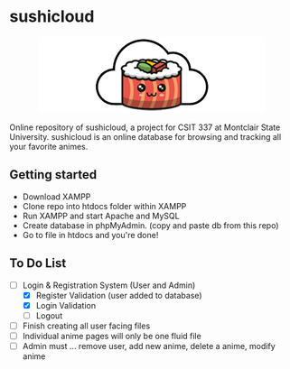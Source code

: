 # sushicloud

<p align="center">
  <img src="https://raw.githubusercontent.com/sushicloud-online/sushicloud/main/assets/sushicloud.png" alt="sushicloud"/>
</p>

Online repository of sushicloud, a project for CSIT 337 at Montclair State University. sushicloud is an online database for browsing and tracking all your favorite animes. 

## Getting started

- Download XAMPP
- Clone repo into htdocs folder within XAMPP
- Run XAMPP and start Apache and MySQL
- Create database in phpMyAdmin. (copy and paste db from this repo)
- Go to file in htdocs and you're done!

## To Do List

- [ ] Login & Registration System (User and Admin)
  - [x] Register Validation (user added to database)
  - [x] Login Validation
  - [ ] Logout
- [ ] Finish creating all user facing files
- [ ] Individual anime pages will only be one fluid file
- [ ] Admin must ... remove user, add new anime, delete a anime, modify 
anime

